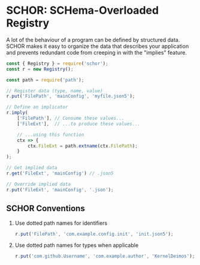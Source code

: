 # SCHOR: SCHema-Overloaded Registry
A lot of the behaviour of a program can be defined by structured data.
SCHOR makes it easy to organize the data that describes your application
and prevents redundant code from creeping in with the "implies" feature.

```javascript
const { Registry } = require('schor');
const r = new Registry();

const path = require('path');

// Register data (type, name, value)
r.put('FilePath', 'mainConfig', 'myfile.json5');

// Define an implicator
r.imply(
    ['FilePath'], // Consume these values...
    ['FileExt'],  // ...to produce these values...

    // ...using this function
    ctx => {
        ctx.FileExt = path.extname(ctx.FilePath);
    }
);

// Get implied data
r.get('FileExt', 'mainConfig') // .json5

// Override implied data
r.put('FileExt', 'mainConfig', '.json');
```

## SCHOR Conventions

1. Use dotted path names for identifiers
   ```javascript
   r.put('FilePath', 'com.example.config.init', 'init.json5');
   ```
2. Use dotted path names for types when applicable
   ```javascript
   r.put('com.github.Username', 'com.example.author', 'KernelDeimos');
   ```
